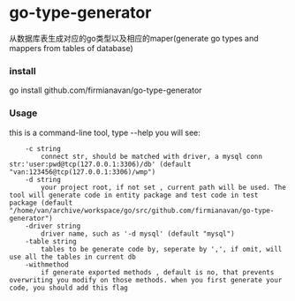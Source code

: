 # go-type-generator
从数据库表生成对应的go类型以及相应的maper(generate go types and mappers from tables of database)

### install
go install github.com/firmianavan/go-type-generator

### Usage
this is a command-line tool, type --help you will see:
```
    -c string
        connect str, should be matched with driver, a mysql conn str:'user:pwd@tcp(127.0.0.1:3306)/db' (default "van:123456@tcp(127.0.0.1:3306)/wmp")
    -d string
        your project root, if not set , current path will be used. The tool will generate code in entity package and test code in test package (default "/home/van/archive/workspace/go/src/github.com/firmianavan/go-type-generator")
    -driver string
        driver name, such as '-d mysql' (default "mysql")
    -table string
        tables to be generate code by, seperate by ',', if omit, will use all the tables in current db
    -withmethod
        if generate exported methods , default is no, that prevents overwriting you modify on those methods. when you first generate your code, you should add this flag
```
